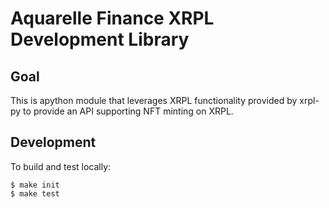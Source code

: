 # Aquarelle Finance XRPL Development Library

## Goal

This is apython module that leverages XRPL functionality provided by xrpl-py
to provide an API supporting NFT minting on XRPL.

## Development

To build and test locally:

    $ make init
    $ make test
